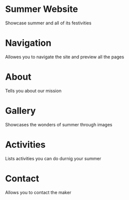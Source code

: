 
# Summer Website

Showcase summer and all of its festivities

# Navigation

Allowes you to navigate the site and preview all the pages

# About 

Tells you about our mission

# Gallery

Showcases the wonders of summer through images

# Activities 
Lists activities you can do durnig your summer

# Contact

Allows you to contact the maker



